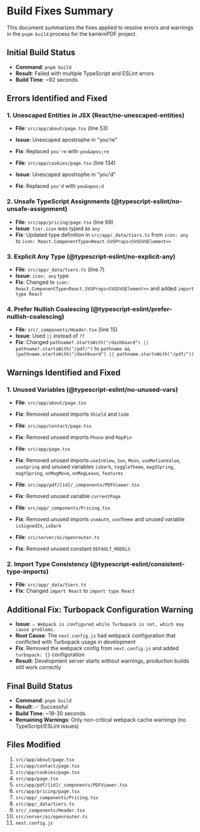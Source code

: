 # Build Fixes Summary

This document summarizes the fixes applied to resolve errors and warnings in the `pnpm build` process for the kamkmPDF project.

## Initial Build Status

- **Command**: `pnpm build`
- **Result**: Failed with multiple TypeScript and ESLint errors
- **Build Time**: ~92 seconds

## Errors Identified and Fixed

### 1. Unescaped Entities in JSX (React/no-unescaped-entities)

- **File**: `src/app/about/page.tsx` (line 53)
- **Issue**: Unescaped apostrophe in "you're"
- **Fix**: Replaced `you're` with `you&apos;re`

- **File**: `src/app/cookies/page.tsx` (line 134)
- **Issue**: Unescaped apostrophe in "you'd"
- **Fix**: Replaced `you'd` with `you&apos;d`

### 2. Unsafe TypeScript Assignments (@typescript-eslint/no-unsafe-assignment)

- **File**: `src/app/pricing/page.tsx` (line 69)
- **Issue**: `tier.icon` was typed as `any`
- **Fix**: Updated type definition in `src/app/_data/tiers.ts` from `icon: any` to `icon: React.ComponentType<React.SVGProps<SVGSVGElement>>`

### 3. Explicit Any Type (@typescript-eslint/no-explicit-any)

- **File**: `src/app/_data/tiers.ts` (line 7)
- **Issue**: `icon: any` type
- **Fix**: Changed to `icon: React.ComponentType<React.SVGProps<SVGSVGElement>>` and added `import type React`

### 4. Prefer Nullish Coalescing (@typescript-eslint/prefer-nullish-coalescing)

- **File**: `src/_components/Header.tsx` (line 15)
- **Issue**: Used `||` instead of `??`
- **Fix**: Changed `pathname?.startsWith("/dashboard") || pathname?.startsWith("/pdf/")` to `pathname && (pathname.startsWith("/dashboard") || pathname.startsWith("/pdf/"))`

## Warnings Identified and Fixed

### 1. Unused Variables (@typescript-eslint/no-unused-vars)

- **File**: `src/app/about/page.tsx`
- **Fix**: Removed unused imports `Shield` and `Code`

- **File**: `src/app/contact/page.tsx`
- **Fix**: Removed unused imports `Phone` and `MapPin`

- **File**: `src/app/page.tsx`
- **Fix**: Removed unused imports `useInView`, `Sun`, `Moon`, `useMotionValue`, `useSpring` and unused variables `isDark`, `toggleTheme`, `magXSpring`, `magYSpring`, `onMagMove`, `onMagLeave`, `features`

- **File**: `src/app/pdf/[id]/_components/PDFViewer.tsx`
- **Fix**: Removed unused variable `currentPage`

- **File**: `src/app/_components/Pricing.tsx`
- **Fix**: Removed unused imports `useAuth`, `useTheme` and unused variable `isSignedIn`, `isDark`

- **File**: `src/server/ai/openrouter.ts`
- **Fix**: Removed unused constant `DEFAULT_MODELS`

### 2. Import Type Consistency (@typescript-eslint/consistent-type-imports)

- **File**: `src/app/_data/tiers.ts`
- **Fix**: Changed `import React` to `import type React`

## Additional Fix: Turbopack Configuration Warning

- **Issue**: `⚠ Webpack is configured while Turbopack is not, which may cause problems.`
- **Root Cause**: The `next.config.js` had webpack configuration that conflicted with Turbopack usage in development
- **Fix**: Removed the webpack config from `next.config.js` and added `turbopack: {}` configuration
- **Result**: Development server starts without warnings, production builds still work correctly

## Final Build Status

- **Command**: `pnpm build`
- **Result**: ✅ Successful
- **Build Time**: ~18-30 seconds
- **Remaining Warnings**: Only non-critical webpack cache warnings (no TypeScript/ESLint issues)

## Files Modified

1. `src/app/about/page.tsx`
2. `src/app/contact/page.tsx`
3. `src/app/cookies/page.tsx`
4. `src/app/page.tsx`
5. `src/app/pdf/[id]/_components/PDFViewer.tsx`
6. `src/app/pricing/page.tsx`
7. `src/app/_components/Pricing.tsx`
8. `src/app/_data/tiers.ts`
9. `src/_components/Header.tsx`
10. `src/server/ai/openrouter.ts`
11. `next.config.js`

